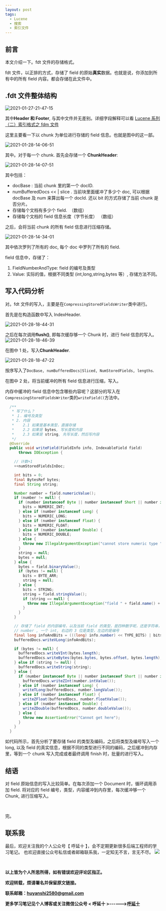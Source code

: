 ```yaml
---
layout: post
tags:
  - Lucene
  - 搜索
  - 索引文件
---
```


## 前言

本文介绍一下。fdt 文件的存储格式。

fdt 文件，以正排的方式，存储了 field 的原始**真实**数据。也就是说，你添加到所有中的所有 field 内容。都会存储在此文件中。

## .fdt 文件整体结构

![2021-01-27-21-47-15](http://img.couplecoders.tech/2021-01-27-21-47-15.png)

其中**Header **和** Footer**, 与其中文件并无差别。详细字段解释可以看 [Lucene 系列（二）索引格式之 fdm 文件](http://huyan.couplecoders.tech/lucene/%E6%90%9C%E7%B4%A2/2020/12/27/lucene%E7%B3%BB%E5%88%97(%E4%BA%94)%E7%B4%A2%E5%BC%95%E6%A0%BC%E5%BC%8F%E4%B9%8Bfd%EF%BD%8D%E6%96%87%E4%BB%B6/)

这里主要看一下以 chunk 为单位进行存储的 field 信息。也就是图中的这一部。

![2021-01-28-14-06-51](http://img.couplecoders.tech/2021-01-28-14-06-51.png)

其中。对于每一个 chunk. 首先会存储一个 **ChunkHeader**:

![2021-01-28-14-07-51](http://img.couplecoders.tech/2021-01-28-14-07-51.png)

其中包括：

* docBase : 当前 chunk 里的第一个 docID.
* numBufferedDocs << | slice . 当前块里面缓冲了多少个 doc, 可以根据 docBase 及 num 来算出每一个 docId.  还以 bit 的方式存储了当前 chunk 是否分片。
* 存储每个文档有多少个 field.　（数组）
* 存储每个文档的 field 信息长度（字节长度）   （数组）

之后，会将当前 chunk 的所有 field 信息进行压缩存储。

![2021-01-28-14-34-01](http://img.couplecoders.tech/2021-01-28-14-34-01.png)

其中依次罗列了所有的 doc, 每个 doc 中罗列了所有的 field.

field 信息中，存储了：

1. FieldNumberAndType: field 的编号及类型
2. Value: 实际的值，根据不同类型 (int,long,string,bytes 等）, 存储方法不同。

## 写入代码分析

对。fdt 文件的写入，主要是在`CompressingStoredFieldsWriter`类中进行。

首先是在构造函数中写入 IndexHeader.

![2021-01-28-18-44-31](http://img.couplecoders.tech/2021-01-28-18-44-31.png)

之后在每次调用**flush()**, 即每次缓存够一个 Chunk 时，进行 field 信息的写入。
![2021-01-28-18-46-39](http://img.couplecoders.tech/2021-01-28-18-46-39.png)

在图中 1 处，写入**ChunkHeader**.

![2021-01-28-18-47-22](http://img.couplecoders.tech/2021-01-28-18-47-22.png)

按序写入了`DocBase, numBufferedDocs|Sliced, NumStoredFields, lengths`.

在图中 2 处，将当前缓冲的所有 field 信息进行压缩，写入。

内存中缓冲的 field 信息中包含哪些内容呢？这部分的写入在`CompressingStoredFieldsWriter`类的`writeField()`方法中。

```java
  /**
   * 写了什么？
   * １．编号及类型
   * 2. 内容
   *    2.1 如果是基本类型，直接存储
   *    2.2 如果是 bytes, 写长度和内容
   *    2.3 如果是 string, 先写长度，然后写内容
   */
  @Override
  public void writeField(FieldInfo info, IndexableField field)
      throws IOException {

    // 计数+1
    ++numStoredFieldsInDoc;

    int bits = 0;
    final BytesRef bytes;
    final String string;

    Number number = field.numericValue();
    if (number != null) {
      if (number instanceof Byte || number instanceof Short || number instanceof Integer) {
        bits = NUMERIC_INT;
      } else if (number instanceof Long) {
        bits = NUMERIC_LONG;
      } else if (number instanceof Float) {
        bits = NUMERIC_FLOAT;
      } else if (number instanceof Double) {
        bits = NUMERIC_DOUBLE;
      } else {
        throw new IllegalArgumentException("cannot store numeric type " + number.getClass());
      }
      string = null;
      bytes = null;
    } else {
      bytes = field.binaryValue();
      if (bytes != null) {
        bits = BYTE_ARR;
        string = null;
      } else {
        bits = STRING;
        string = field.stringValue();
        if (string == null) {
          throw new IllegalArgumentException("field " + field.name() + " is stored but does not have binaryValue, stringValue nor numericValue");
        }
      }
    }

    // 存储了 field 的内部编号，以及当前 field 的类型，是四种数字呢，还是字符串，还是二进制串。
    // number , 一个 int, 右边的 3 位是类型，左边的是编号
    final long infoAndBits = (((long) info.number) << TYPE_BITS) | bits;
    bufferedDocs.writeVLong(infoAndBits);

    if (bytes != null) {
      bufferedDocs.writeVInt(bytes.length);
      bufferedDocs.writeBytes(bytes.bytes, bytes.offset, bytes.length);
    } else if (string != null) {
      bufferedDocs.writeString(string);
    } else {
      if (number instanceof Byte || number instanceof Short || number instanceof Integer) {
        bufferedDocs.writeZInt(number.intValue());
      } else if (number instanceof Long) {
        writeTLong(bufferedDocs, number.longValue());
      } else if (number instanceof Float) {
        writeZFloat(bufferedDocs, number.floatValue());
      } else if (number instanceof Double) {
        writeZDouble(bufferedDocs, number.doubleValue());
      } else {
        throw new AssertionError("Cannot get here");
      }
    }
  }

```

如代码所示，首先分析了要存储 field 的类型及编码，之后将类型及编号写入一个 long, 以及 field 的真实信息，根据不同的类型进行不同的编码，之后缓冲到内存里，等到一个 chunk 写入完成或者最终调用 finish 时，批量的进行写入。

## 结语

对 field 原始信息的写入比较简单。在每次添加一个 Document 时，循环调用添加 field. 将对应的 field 编号，类型，内容缓冲到内存里，每次缓冲够一个 Chunk, 进行压缩写入。

<br>

完。
<br>

## 联系我
最后，欢迎关注我的个人公众号【 呼延十 】，会不定期更新很多后端工程师的学习笔记。
也欢迎直接公众号私信或者邮箱联系我，一定知无不言，言无不尽。
![](http://img.couplecoders.tech/%E6%89%AB%E7%A0%81_%E6%90%9C%E7%B4%A2%E8%81%94%E5%90%88%E4%BC%A0%E6%92%AD%E6%A0%B7%E5%BC%8F-%E6%A0%87%E5%87%86%E8%89%B2%E7%89%88.png)

<br>

**以上皆为个人所思所得，如有错误欢迎评论区指正。**

**欢迎转载，烦请署名并保留原文链接。**

**联系邮箱：huyanshi2580@gmail.com**

**更多学习笔记见个人博客或关注微信公众号 &lt; 呼延十 &gt;------><a href="{{ site.baseurl }}/">呼延十</a>**